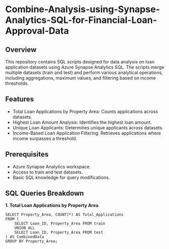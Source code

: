# Combine-Analysis-using-Synapse-Analytics-SQL-for-Financial-Loan-Approval-Data

## Overview
This repository contains SQL scripts designed for data analysis on loan application datasets using Azure Synapse Analytics SQL. The scripts merge multiple datasets (train and test) and perform various analytical operations, including aggregations, maximum values, and filtering based on income thresholds.

## Features
* Total Loan Applications by Property Area: Counts applications across datasets.
* Highest Loan Amount Analysis: Identifies the highest loan amount.
* Unique Loan Applicants: Determines unique applicants across datasets.
* Income-Based Loan Application Filtering: Retrieves applications where income surpasses a threshold.

## Prerequisites
* Azure Synapse Analytics workspace.
* Access to train and test datasets.
* Basic SQL knowledge for query modifications.
  
## SQL Queries Breakdown

**1. Total Loan Applications by Property Area**

```
SELECT Property_Area, COUNT(*) AS Total_Applications
FROM (
    SELECT Loan_ID, Property_Area FROM train
    UNION ALL
    SELECT Loan_ID, Property_Area FROM test
) AS CombinedData
GROUP BY Property_Area;
```
